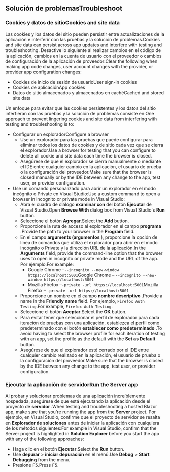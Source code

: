 ## <a name="troubleshoot"></a><span data-ttu-id="4c361-101">Solución de problemas</span><span class="sxs-lookup"><span data-stu-id="4c361-101">Troubleshoot</span></span>

### <a name="cookies-and-site-data"></a><span data-ttu-id="4c361-102">Cookies y datos de sitio</span><span class="sxs-lookup"><span data-stu-id="4c361-102">Cookies and site data</span></span>

<span data-ttu-id="4c361-103">Las cookies y los datos del sitio pueden persistir entre actualizaciones de la aplicación e interferir con las pruebas y la solución de problemas.</span><span class="sxs-lookup"><span data-stu-id="4c361-103">Cookies and site data can persist across app updates and interfere with testing and troubleshooting.</span></span> <span data-ttu-id="4c361-104">Desactive lo siguiente al realizar cambios en el código de la aplicación, cambios en la cuenta de usuario con el proveedor o cambios de configuración de la aplicación de proveedor:</span><span class="sxs-lookup"><span data-stu-id="4c361-104">Clear the following when making app code changes, user account changes with the provider, or provider app configuration changes:</span></span>

* <span data-ttu-id="4c361-105">Cookies de inicio de sesión de usuario</span><span class="sxs-lookup"><span data-stu-id="4c361-105">User sign-in cookies</span></span>
* <span data-ttu-id="4c361-106">Cookies de aplicación</span><span class="sxs-lookup"><span data-stu-id="4c361-106">App cookies</span></span>
* <span data-ttu-id="4c361-107">Datos de sitio almacenados y almacenados en caché</span><span class="sxs-lookup"><span data-stu-id="4c361-107">Cached and stored site data</span></span>

<span data-ttu-id="4c361-108">Un enfoque para evitar que las cookies persistentes y los datos del sitio interfieran con las pruebas y la solución de problemas consiste en:</span><span class="sxs-lookup"><span data-stu-id="4c361-108">One approach to prevent lingering cookies and site data from interfering with testing and troubleshooting is to:</span></span>

* <span data-ttu-id="4c361-109">Configurar un explorador</span><span class="sxs-lookup"><span data-stu-id="4c361-109">Configure a browser</span></span>
  * <span data-ttu-id="4c361-110">Use un explorador para las pruebas que puede configurar para eliminar todos los datos de cookies y de sitio cada vez que se cierra el explorador.</span><span class="sxs-lookup"><span data-stu-id="4c361-110">Use a browser for testing that you can configure to delete all cookie and site data each time the browser is closed.</span></span>
  * <span data-ttu-id="4c361-111">Asegúrese de que el explorador se cierra manualmente o mediante el IDE entre cualquier cambio en la aplicación, el usuario de prueba o la configuración del proveedor.</span><span class="sxs-lookup"><span data-stu-id="4c361-111">Make sure that the browser is closed manually or by the IDE between any change to the app, test user, or provider configuration.</span></span>
* <span data-ttu-id="4c361-112">Use un comando personalizado para abrir un explorador en el modo incógnito o Private en Visual Studio:</span><span class="sxs-lookup"><span data-stu-id="4c361-112">Use a custom command to open a browser in incognito or private mode in Visual Studio:</span></span>
  * <span data-ttu-id="4c361-113">Abra el cuadro de diálogo **examinar con** del botón **Ejecutar** de Visual Studio.</span><span class="sxs-lookup"><span data-stu-id="4c361-113">Open **Browse With** dialog box from Visual Studio's **Run** button.</span></span>
  * <span data-ttu-id="4c361-114">Seleccione el botón **Agregar**.</span><span class="sxs-lookup"><span data-stu-id="4c361-114">Select the **Add** button.</span></span>
  * <span data-ttu-id="4c361-115">Proporcione la ruta de acceso al explorador en el campo **programa** .</span><span class="sxs-lookup"><span data-stu-id="4c361-115">Provide the path to your browser in the **Program** field.</span></span>
  * <span data-ttu-id="4c361-116">En el campo **arguments (argumentos** ), proporcione la opción de línea de comandos que utiliza el explorador para abrir en el modo incógnito o Private y la dirección URL de la aplicación.</span><span class="sxs-lookup"><span data-stu-id="4c361-116">In the **Arguments** field, provide the command-line option that the browser uses to open in incognito or private mode and the URL of the app.</span></span> <span data-ttu-id="4c361-117">Por ejemplo:</span><span class="sxs-lookup"><span data-stu-id="4c361-117">For example:</span></span>
    * <span data-ttu-id="4c361-118">Google Chrome &ndash;`--incognito --new-window https://localhost:5001`</span><span class="sxs-lookup"><span data-stu-id="4c361-118">Google Chrome &ndash; `--incognito --new-window https://localhost:5001`</span></span>
    * <span data-ttu-id="4c361-119">Mozilla Firefox &ndash;`-private -url https://localhost:5001`</span><span class="sxs-lookup"><span data-stu-id="4c361-119">Mozilla Firefox &ndash; `-private -url https://localhost:5001`</span></span>
  * <span data-ttu-id="4c361-120">Proporcione un nombre en el campo **nombre descriptivo** .</span><span class="sxs-lookup"><span data-stu-id="4c361-120">Provide a name in the **Friendly name** field.</span></span> <span data-ttu-id="4c361-121">Por ejemplo, `Firefox Auth Testing`.</span><span class="sxs-lookup"><span data-stu-id="4c361-121">For example, `Firefox Auth Testing`.</span></span>
  * <span data-ttu-id="4c361-122">Seleccione el botón **Aceptar**.</span><span class="sxs-lookup"><span data-stu-id="4c361-122">Select the **OK** button.</span></span>
  * <span data-ttu-id="4c361-123">Para evitar tener que seleccionar el perfil de explorador para cada iteración de pruebas con una aplicación, establezca el perfil como predeterminado con el botón **establecer como predeterminado** .</span><span class="sxs-lookup"><span data-stu-id="4c361-123">To avoid having to select the browser profile for each iteration of testing with an app, set the profile as the default with the **Set as Default** button.</span></span>
  * <span data-ttu-id="4c361-124">Asegúrese de que el explorador esté cerrado por el IDE entre cualquier cambio realizado en la aplicación, el usuario de prueba o la configuración del proveedor.</span><span class="sxs-lookup"><span data-stu-id="4c361-124">Make sure that the browser is closed by the IDE between any change to the app, test user, or provider configuration.</span></span>

### <a name="run-the-server-app"></a><span data-ttu-id="4c361-125">Ejecutar la aplicación de servidor</span><span class="sxs-lookup"><span data-stu-id="4c361-125">Run the Server app</span></span>

<span data-ttu-id="4c361-126">Al probar y solucionar problemas de una aplicación increíblemente hospedada, asegúrese de que está ejecutando la aplicación desde el proyecto de **servidor** .</span><span class="sxs-lookup"><span data-stu-id="4c361-126">When testing and troubleshooting a hosted Blazor app, make sure that you're running the app from the **Server** project.</span></span> <span data-ttu-id="4c361-127">Por ejemplo, en Visual Studio, confirme que el proyecto de servidor se resalta en **Explorador de soluciones** antes de iniciar la aplicación con cualquiera de los métodos siguientes:</span><span class="sxs-lookup"><span data-stu-id="4c361-127">For example in Visual Studio, confirm that the Server project is highlighted in **Solution Explorer** before you start the app with any of the following approaches:</span></span>

* <span data-ttu-id="4c361-128">Haga clic en el botón **Ejecutar**.</span><span class="sxs-lookup"><span data-stu-id="4c361-128">Select the **Run** button.</span></span>
* <span data-ttu-id="4c361-129">Use **depurar** > **iniciar depuración** en el menú.</span><span class="sxs-lookup"><span data-stu-id="4c361-129">Use **Debug** > **Start Debugging** from the menu.</span></span>
* <span data-ttu-id="4c361-130">Presione <kbd>F5</kbd>.</span><span class="sxs-lookup"><span data-stu-id="4c361-130">Press <kbd>F5</kbd>.</span></span>
